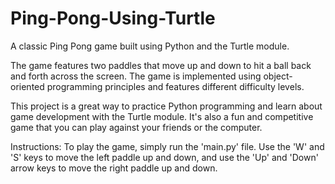# Ping-Pong-Using-Turtle
A classic Ping Pong game built using Python and the Turtle module.

The game features two paddles that move up and down to hit a ball back and forth across the screen. The game is implemented using object-oriented programming principles and features different difficulty levels.

This project is a great way to practice Python programming and learn about game development with the Turtle module. It's also a fun and competitive game that you can play against your friends or the computer.

Instructions: To play the game, simply run the 'main.py' file. Use the 'W' and 'S' keys to move the left paddle up and down, and use the 'Up' and 'Down' arrow keys to move the right paddle up and down.
